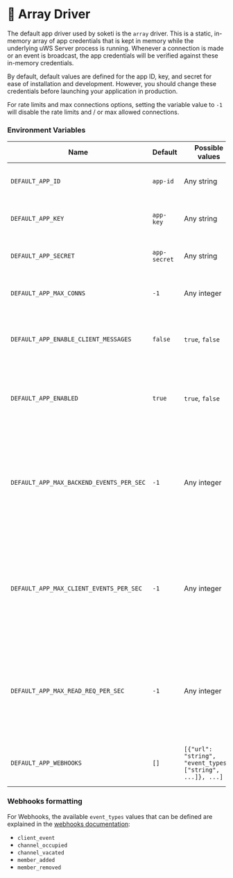 # 🧬 Array Driver

The default app driver used by soketi is the `array` driver. This is a static, in-memory array of app credentials that is kept in memory while the underlying uWS Server process is running. Whenever a connection is made or an event is broadcast, the app credentials will be verified against these in-memory credentials.

By default, default values are defined for the app ID, key, and secret for ease of installation and development. However, you should change these credentials before launching your application in production.

For rate limits and max connections options, setting the variable value to `-1` will disable the rate limits and / or max allowed connections.

### Environment Variables

| Name                                     | Default      | Possible values                                            | Description                                                                                                                                                                                   |
| ---------------------------------------- | ------------ | ---------------------------------------------------------- | --------------------------------------------------------------------------------------------------------------------------------------------------------------------------------------------- |
| `DEFAULT_APP_ID`                         | `app-id`     | Any string                                                 | The default app id for the array driver.                                                                                                                                                      |
| `DEFAULT_APP_KEY`                        | `app-key`    | Any string                                                 | The default app key for the array driver.                                                                                                                                                     |
| `DEFAULT_APP_SECRET`                     | `app-secret` | Any string                                                 | The default app secret for the array driver.                                                                                                                                                  |
| `DEFAULT_APP_MAX_CONNS`                  | `-1`         | Any integer                                                | The default app's limit of concurrent connections.                                                                                                                                            |
| `DEFAULT_APP_ENABLE_CLIENT_MESSAGES`     | `false`      | `true`, `false`                                            | Whether client messages should be enabled for the app.                                                                                                                                        |
| `DEFAULT_APP_ENABLED`                    | `true`       | `true`, `false`                                            | Whether the app is activated. This option can be used to disable an app.                                                                                                                               |
| `DEFAULT_APP_MAX_BACKEND_EVENTS_PER_SEC` | `-1`         | Any integer                                                | The default app's limit of `/events` endpoint events broadcast per second. You can [configure rate limiting database store](../rate-limiting-and-limits/broadcast-rate-limiting.md)         |
| `DEFAULT_APP_MAX_CLIENT_EVENTS_PER_SEC`  | `-1`         | Any integer                                                | The default app's limit of client events broadcast per second by a single socket. You can [configure rate limiting database store](../rate-limiting-and-limits/broadcast-rate-limiting.md) |
| `DEFAULT_APP_MAX_READ_REQ_PER_SEC`       | `-1`         | Any integer                                                | The default app's limit of read endpoint calls per second. You can [configure rate limiting database store](../rate-limiting-and-limits/broadcast-rate-limiting.md)                           |
| `DEFAULT_APP_WEBHOOKS`                   | `[]`         | `[{"url": "string", "event_types": ["string", ...]}, ...]` | The webhooks list for the app. See below                                                                                                                                              |

### Webhooks formatting

For Webhooks, the available `event_types` values that can be defined are explained in the [webhooks documentation](../advanced-usage/app-webhooks.md):

* `client_event`
* `channel_occupied`
* `channel_vacated`
* `member_added`
* `member_removed`

